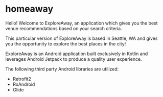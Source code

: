 # homeaway

Hello! Welcome to ExploreAway, an application which gives you the best venue recommendations based on your search criteria.

This particular version of ExploreAway is based in Seattle, WA and gives you the opportunity to explore the best places in the city!

ExploreAway is an Android application built exclusively in Kotlin and leverages Android Jetpack to produce a quality user experience.

The following third party Android libraries are utilized:
- Retrofit2
- RxAndroid
- Glide
